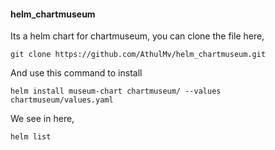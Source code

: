 #### helm_chartmuseum
Its a helm chart for chartmuseum,
you can clone the file here,
```
git clone https://github.com/AthulMv/helm_chartmuseum.git
```
And use this command to install

```
helm install museum-chart chartmuseum/ --values chartmuseum/values.yaml
```
We see in here,
```
helm list
```
